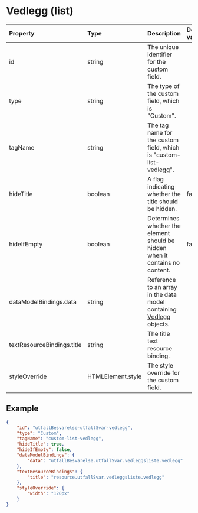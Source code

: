 # Vedlegg (list)

| Property                   | Type              | Description                                                                                     | Default value |
| :------------------------- | :---------------- | :---------------------------------------------------------------------------------------------- | :------------ |
| id                         | string            | The unique identifier for the custom field.                                                     |               |
| type                       | string            | The type of the custom field, which is "Custom".                                                |               |
| tagName                    | string            | The tag name for the custom field, which is "custom-list-vedlegg".                              |               |
| hideTitle                  | boolean           | A flag indicating whether the title should be hidden.                                           | false         |
| hideIfEmpty                | boolean           | Determines whether the element should be hidden when it contains no content.                    | false         |
| dataModelBindings.data     | string            | Reference to an array in the data model containing [Vedlegg](../../classes/Vedlegg.js) objects. |               |
| textResourceBindings.title | string            | The title text resource binding.                                                                |               |
| styleOverride              | HTMLElement.style | The style override for the custom field.                                                        |               |

## Example

```json
{
    "id": "utfallBesvarelse-utfallSvar-vedlegg",
    "type": "Custom",
    "tagName": "custom-list-vedlegg",
    "hideTitle": true,
    "hideIfEmpty": false,
    "dataModelBindings": {
        "data": "utfallBesvarelse.utfallSvar.vedleggsliste.vedlegg"
    },
    "textResourceBindings": {
        "title": "resource.utfallSvar.vedleggsliste.vedlegg"
    },
    "styleOverride": {
        "width": "120px"
    }
}
```
